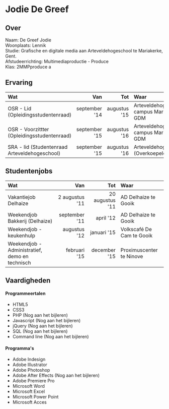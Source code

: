 # Jodie De Greef

## Over
<p>Naam: De Greef Jodie<br>
Woonplaats: Lennik <br>
Studie: Grafische en digitale media aan Arteveldehogeschool te Mariakerke, Gent. <br>
Afstudeerrichting: Multimediaproductie - Produce<br>
Klas: 2MMPproduce a</p>


## Ervaring
| Wat      |    Van | Tot | Waar |
| :-------- | --------:| --------:| :-- |
| OSR - Lid (Opleidingsstudentenraad)   | september '14 |  augustus '15  | Arteveldehogeschool campus Mariakerke GDM |
| OSR - Voorzittter (Opleidingsstudentenraad)    | september '15 |  augustus '16  | Arteveldehogeschool campus Mariakerke GDM |
| SRA - lid (Studentenraad Arteveldehogeschool)      | september '15 |  augustus '16  | Arteveldehogeschool (Overkoepelend) |

## Studentenjobs
| Wat      |    Van | Tot | Waar |
| :-------- | --------:| ---: | :---- |
| Vakantiejob Delhaize | 2 augustus '11 | 20 augustus '11| AD Delhaize te Gooik| 
| Weekendjob Bakkerij (Delhaize) | september '11 | april '12| AD Delhaize te Gooik|
| Weekendjob - keukenhulp | augustus '12 | januari '15 | Volkscafé De Cam te Gooik |
| Weekendjob - Administratief, demo en technisch | februari '15 | december '15 | Proximuscenter te Ninove|

## Vaardigheden
#### Programmeertalen
* HTML5
* CSS3
* PHP (Nog aan het bijleren) 
* Javascript  (Nog aan het bijleren) 
* jQuery (Nog aan het bijleren) 
* SQL (Nog aan het bijleren) 
* Command line (Nog aan het bijleren) 

#### Programma's
* Adobe Indesign 
* Adobe Illustrator
* Adobe Photoshop
* Adobe After Effects (Nog aan het bijleren) 
* Adobe Premiere Pro
* Microsoft Word
* Microsoft Excel
* Microsoft Power Point 
* Microsoft Acces




